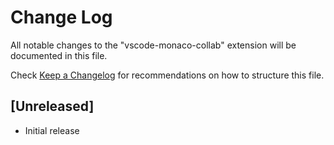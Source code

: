# Change Log

All notable changes to the "vscode-monaco-collab" extension will be documented in this file.

Check [Keep a Changelog](http://keepachangelog.com/) for recommendations on how to structure this file.

## [Unreleased]

- Initial release